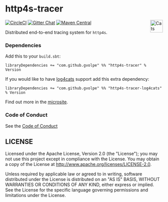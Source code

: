 http4s-tracer
=============

[![CircleCI](https://circleci.com/gh/gvolpe/http4s-tracer.svg?style=svg)](https://circleci.com/gh/gvolpe/http4s-tracer)
[![Gitter Chat](https://badges.gitter.im/http4s-tracer/http4s-tracer.svg)](https://gitter.im/http4s-tracer/http4s-tracer)
[![Maven Central](https://img.shields.io/maven-central/v/com.github.gvolpe/http4s-tracer_2.12.svg)](http://search.maven.org/#search%7Cga%7C1%7Chttp4s-tracer) <a href="https://typelevel.org/cats/"><img src="https://typelevel.org/cats/img/cats-badge.svg" height="40px" align="right" alt="Cats friendly" /></a>

Distributed end-to-end tracing system for `http4s`.

### Dependencies

Add this to your `build.sbt`:

```
libraryDependencies += "com.github.gvolpe" %% "http4s-tracer" % Version
```

If you would like to have [log4cats](https://christopherdavenport.github.io/log4cats/) support add this extra dependency:

```
libraryDependencies += "com.github.gvolpe" %% "http4s-tracer-log4cats" % Version
```

Find out more in the [microsite](https://gvolpe.github.io/http4s-tracer/).

### Code of Conduct

See the [Code of Conduct](https://gvolpe.github.io/http4s-tracer/CODE_OF_CONDUCT)

## LICENSE

Licensed under the Apache License, Version 2.0 (the "License"); you may not use this project except in compliance with
the License. You may obtain a copy of the License at http://www.apache.org/licenses/LICENSE-2.0.

Unless required by applicable law or agreed to in writing, software distributed under the License is distributed on an
"AS IS" BASIS, WITHOUT WARRANTIES OR CONDITIONS OF ANY KIND, either express or implied. See the License for the specific
language governing permissions and limitations under the License.

